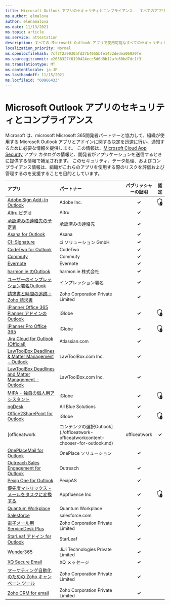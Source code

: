 ```yaml
---
title: Microsoft Outlook アプリのセキュリティとコンプライアンス - すべてのアプリ
ms.author: elmalova
author: elenamalova
ms.date: 11/13/2021
ms.topic: article
ms.service: attestation
description: すべての Microsoft Outlook アプリで使用可能なすべてのセキュリティとコンプライアンス情報。
localization_priority: Normal
ms.openlocfilehash: 7cf7f2a9030afd27b4055bfe1432dedea06920fe
ms.sourcegitcommit: e2058327f6190424ecc5d6d8b12afe60bd7dc1f3
ms.translationtype: MT
ms.contentlocale: ja-JP
ms.lasthandoff: 11/15/2021
ms.locfileid: "60966433"
---
```

# <a name="microsoft-outlook-apps-security-and-compliance"></a>Microsoft Outlook アプリのセキュリティとコンプライアンス

Microsoft は、microsoft Microsoft 365開発者パートナーと協力して、組織が使用する Microsoft Outlook アプリとアドインに関する決定を迅速に行い、通知するために必要な情報を提供します。 この情報は、[Microsoft Cloud App Security](https://www.microsoft.com/en-us/enterprise-mobility-security/cloud-app-security) アプリ カタログの情報と、開発者がアプリケーションを送信するときに提供する情報で補足されます。 このセキュリティ、データ処理、およびコンプライアンス情報は、組織がこれらのアプリを使用する際のリスクを評価および管理するのを支援することを目的としています。

| **アプリ** | **パートナー** | **パブリッシャーの証明** | **認定** |
|:--------|:------------|:----------------------:|:-------------:|
| [Adobe Sign Add-In Outlook](./adobe-inc-sign-add-in-for-outlook.md) | Adobe Inc. | **✓** | <img alt="Certified application badge" src="../media/certified-badge.png" height="25" width="25" /> |
| [Altru ビデオ](./altru-videos.md) | Altru | **✓** |  |
| [承認済みの連絡先の予定表](./approved-contact-calendars.md) | 承認済みの連絡先 | **✓** |  |
| [Asana for Outlook](./asana-for-outlook.md) | Asana | **✓** |  |
| [CI-Signature](./ci-solution-gmbh-signature.md) | ci ソリューション GmbH | **✓** |  |
| [CodeTwo for Outlook](./codetwo-for-outlook.md) | CodeTwo | **✓** |  |
| [Commuty](./commuty.md) | Commuty | **✓** |  |
| [Evernote](./evernote.md) | Evernote | **✓** |  |
| [harmon.ie のOutlook](./harmonie-corporation-for-outlook.md) | harmon.ie 株式会社 | **✓** |  |
| [ユーザーのインプレッション署名Outlook](./impression-signatures-for-outlook.md) | インプレッション署名 | **✓** |  |
| [請求書と時間の追跡 - Zoho 請求書](./zoho-corporation-private-limited-invoice-and-time-tracking.md) | Zoho Corporation Private Limited | **✓** |  |
| [iPlanner Office 365 Planner アドインのOutlook](./iglobe-iplanner-office-365-planner-add-in-for-outlook.md) | iGlobe | **✓** | <img alt="Certified application badge" src="../media/certified-badge.png" height="25" width="25" /> |
| [iPlanner Pro Office 365](./iglobe-iplanner-pro-office-365.md) | iGlobe | **✓** | <img alt="Certified application badge" src="../media/certified-badge.png" height="25" width="25" /> |
| [Jira Cloud for Outlook (Official)](./atlassiancom-jira-cloud-for-outlook-official.md) | Atlassian.com | **✓** |  |
| [LawToolBox Deadlines &amp; Matter Management - Outlook](./lawtoolboxcom-inc-lawtoolbox-deadlines-and-matter-management-outlook.md) | LawToolBox.com Inc. | **✓** |  |
| [LawToolBox Deadlines and Matter Management - Outlook](./lawtoolboxcom-inc-lawtoolbox-deadlines-and-matter-management-outlook.md) | LawToolBox.com Inc. | **✓** |  |
| [MIPA - 独自の個人用アシスタント](./iglobe-mipa-your-own-personal-assistant.md) | iGlobe | **✓** | <img alt="Certified application badge" src="../media/certified-badge.png" height="25" width="25" /> |
| [ngDesk](./all-blue-solutions-ngdesk.md) | All Blue Solutions | **✓** |  |
| [Office2SharePoint for Outlook](./iglobe-office2sharepoint-for-outlook.md) | iGlobe | **✓** | <img alt="Certified application badge" src="../media/certified-badge.png" height="25" width="25" /> |
| [officeatwork | コンテンツの選択Outlook](./officeatwork-officeatworkcontent-chooser-for-outlook.md) | officeatwork | **✓** |  |
| [OnePlaceMail for Outlook](./oneplace-solutions-oneplacemail-for-outlook.md) | OnePlace ソリューション | **✓** |  |
| [Outreach Sales Engagement for Outlook](./outreach-sales-engagement-for-outlook.md) | Outreach | **✓** |  |
| [Pexip One for Outlook](./pexipas-pexip-one-for-outlook.md) | PexipAS | **✓** |  |
| [優先度マトリックス - メールをタスクに変換する](./appfluence-inc-priority-matrix-turn-emails-into-tasks.md) | Appfluence Inc | **✓** | <img alt="Certified application badge" src="../media/certified-badge.png" height="25" width="25" /> |
| [Quantum Workplace](./quantum-workplace.md) | Quantum Workplace | **✓** |  |
| [Salesforce](./salesforcecom-salesforce.md) | salesforce.com | **✓** |  |
| [電子メール用 ServiceDesk Plus](./zoho-corporation-private-limited-servicedesk-plus-for-email.md) | Zoho Corporation Private Limited | **✓** |  |
| [StarLeaf アドイン for Outlook](./starleaf-add-in-for-outlook.md) | StarLeaf | **✓** |  |
| [Wunder365](./jiji-technologies-private-limited-wunder365.md) | JiJi Technologies Private Limited | **✓** |  |
| [XQ Secure Email](./xq-message-secure-email.md) | XQ メッセージ | **✓** |  |
| [マーケティング自動化のための Zoho キャンペーン ツール](./zoho-corporation-private-limited-campaigns-tool-for-marketing-automation.md) | Zoho Corporation Private Limited | **✓** |  |
| [Zoho CRM for email](./zoho-corporation-private-limited-crm-for-email.md) | Zoho Corporation Private Limited | **✓** |  |
